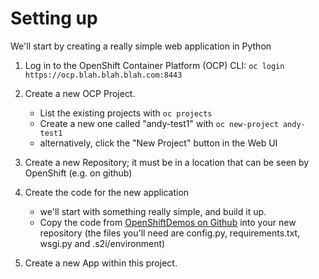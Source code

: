 # Setting up
We'll start by creating a really simple web application in Python

1. Log in to the OpenShift Container Platform (OCP) CLI:
`oc login https://ocp.blah.blah.blah.com:8443`
1. Create a new OCP Project.
   - List the existing projects with `oc projects`  
   - Create a new one called "andy-test1" with  `oc new-project andy-test1`
   - alternatively, click the "New Project" button in the Web UI
1. Create a new Repository; it must be in a location that can be seen by
   OpenShift (e.g. on github)
1. Create the code for the new application
   - we'll start with something really simple, and build it up.
   - Copy the code from 
     [OpenShiftDemos on Github](https://github.com/OpenShiftDemos/os-sample-python)
     into your new repository (the files you'll need are config.py,
     requirements.txt, wsgi.py and .s2i/environment)

1. Create a new App within this project.